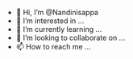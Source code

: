 - 👋 Hi, I’m @Nandinisappa
- 👀 I’m interested in ...
- 🌱 I’m currently learning ...
- 💞️ I’m looking to collaborate on ...
- 📫 How to reach me ...

<!---
Nandinisappa/Nandinisappa is a ✨ special ✨ repository because its `README.md` (this file) appears on your GitHub profile.
You can click the Preview link to take a look at your changes.
--->
